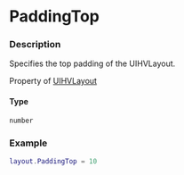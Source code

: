 # PaddingTop

### Description

Specifies the top padding of the UIHVLayout.

Property of [UIHVLayout](/classes/UIHVLayout/)

#### Type

`number`

### Example

```lua
layout.PaddingTop = 10
```
